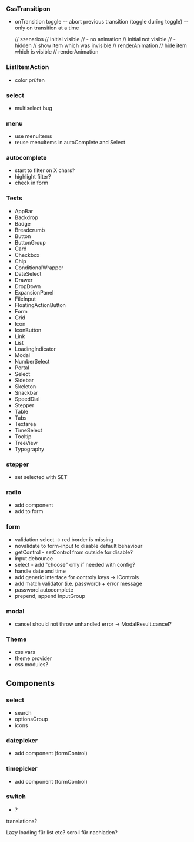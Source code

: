 ### CssTransitipon
- onTransition toggle
-- abort previous transition (toggle during toggle)
-- only on transition at a time

	// szenarios
	// initial visible
	// - no animation
	// initial not visible
	// - hidden
	// show item which was invisible
	// renderAnimation
	// hide item which is visible
	// renderAnimation

	

### ListItemAction 
- color prüfen

### select
- multiselect bug

### menu 
- use menuItems
- reuse menuItems in autoComplete and Select

### autocomplete
- start to filter on X chars?
- highlight filter?
- check in form

### Tests
- AppBar
- Backdrop
- Badge
- Breadcrumb
- Button
- ButtonGroup
- Card
- Checkbox
- Chip
- ConditionalWrapper
- DateSelect
- Drawer
- DropDown
- ExpansionPanel
- FileInput
- FloatingActionButton
- Form
- Grid
- Icon
- IconButton
- Link
- List
- LoadingIndicator
- Modal
- NumberSelect
- Portal
- Select
- Sidebar
- Skeleton
- Snackbar
- SpeedDial
- Stepper
- Table
- Tabs
- Textarea
- TimeSelect
- Tooltip
- TreeView
- Typography

### stepper
- set selected with SET

### radio 
- add component 
- add to form

### form 
- validation select -> red border is missing
- novalidate to form-input to disable default behaviour
- getControl - setControl from outside for disable?
- input debounce
- select - add "choose" only if needed with config?
- handle date and time
- add generic interface for controly keys -> IControls<T>
- add match validator (i.e. password) + error message
- password autocomplete
- prepend, append inputGroup

### modal 
- cancel should not throw unhandled error -> ModalResult.cancel?

### Theme
- css vars
- theme provider
- css modules?

## Components

### select
- search
- optionsGroup
- icons

### datepicker
- add component (formControl)

### timepicker
- add component (formControl)

### switch
- ?


translations?



Lazy loading für list etc?
scroll für nachladen?
